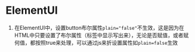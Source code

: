 # ElementUI

1. 在ElementUI中，设置button布尔属性`plain="false"`不生效，这是因为在HTML中只要设置了布尔属性（标签中显示写出来），无论是否赋值，或者赋何值，都按照true来处理，可以通过js来折设置属性如`plain=false`生效

